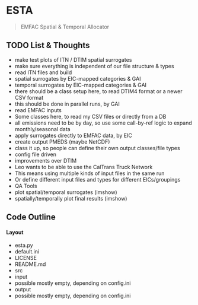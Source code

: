 # ESTA

> EMFAC Spatial & Temporal Allocator


## TODO List & Thoughts

* make test plots of ITN / DTIM spatial surrogates
* make sure everything is independent of our file structure & types
* read ITN files and build
 * spatial surrogates by EIC-mapped categories & GAI
 * temporal surrogates by EIC-mapped categories & GAI
 * there should be a class setup here, to read DTIM4 format or a newer CSV format
* this should be done in parallel runs, by GAI
* read EMFAC inputs
 * Some classes here, to read my CSV files or directly from a DB
 * all emissions need to be by day, so use some call-by-ref logic to expand monthly/seasonal data
* apply surrogates directly to EMFAC data, by EIC
 * create output PMEDS (maybe NetCDF)
 * class it up, so people can define their own output classes/file types
* config file driven
* improvements over DTIM
 * Leo wants to be able to use the CalTrans Truck Network
 * This means using multiple kinds of input files in the same run
 * Or define different input files and types for different EICs/groupings
* QA Tools
 * plot spatial/temporal surrogates  (imshow)
 * spatially/temporally plot final results  (imshow)


## Code Outline

#### Layout

* esta.py
* default.ini
* LICENSE
* README.md
* src
* input
 * possible mostly empty, depending on config.ini
* output
 * possible mostly empty, depending on config.ini
